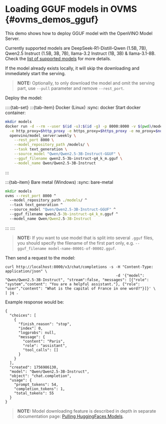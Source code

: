 # Loading GGUF models in OVMS {#ovms_demos_gguf}

This demo shows how to deploy GGUF model with the OpenVINO Model Server.

Currently supported models are DeepSeek-R1-Distill-Qwen (1.5B, 7B), Qwen2.5 Instruct (1.5B, 3B, 7B), llama-3.2 Instruct (1B, 3B) & llama-3.1-8B.
Check the [list of supported models](https://blog.openvino.ai/blog-posts/openvino-genai-supports-gguf-models) for more details.

If the model already exists locally, it will skip the downloading and immediately start the serving.

> **NOTE:** Optionally, to only download the model and omit the serving part, use `--pull` parameter and remove `--rest_port`.


Deploy the model:

::::{tab-set}
:::{tab-item} Docker (Linux)
:sync: docker
Start docker container:
```bash
mkdir models
docker run -d --rm --user $(id -u):$(id -g) -p 8000:8000 -v $(pwd)/models:/models/:rw \
  -e http_proxy=$http_proxy -e https_proxy=$https_proxy -e no_proxy=$no_proxy \
  openvino/model_server:weekly \
    --rest_port 8000 \
    --model_repository_path /models/ \
    --task text_generation \
    --source_model "Qwen/Qwen2.5-3B-Instruct-GGUF" \
    --gguf_filename qwen2.5-3b-instruct-q4_k_m.gguf \
    --model_name Qwen/Qwen2.5-3B-Instruct
```
:::

:::{tab-item} Bare metal (Windows)
:sync: bare-metal
```bat
mkdir models
ovms --rest_port 8000 ^
  --model_repository_path ./models/ ^
  --task text_generation ^
  --source_model "Qwen/Qwen2.5-3B-Instruct-GGUF" ^
  --gguf_filename qwen2.5-3b-instruct-q4_k_m.gguf ^
  --model_name Qwen/Qwen2.5-3B-Instruct
```
:::
::::

> **NOTE:** If you want to use model that is split into several `.gguf` files, you should specify the filename of the first part only, e.g. `--gguf_filename model-name-00001-of-00002.gguf`.

Then send a request to the model:

```text
curl http://localhost:8000/v3/chat/completions -s -H "Content-Type: application/json" \
                                                  -d '{"model": "Qwen/Qwen2.5-3B-Instruct", "stream":false, "messages": [{"role": "system","content": "You are a helpful assistant."}, {"role": "user","content": "What is the capital of France in one word?"}]}' \
| jq .
```

Example response would be:

```text
{
  "choices": [
    {
      "finish_reason": "stop",
      "index": 0,
      "logprobs": null,
      "message": {
        "content": "Paris",
        "role": "assistant",
        "tool_calls": []
      }
    }
  ],
  "created": 1756986130,
  "model": "Qwen/Qwen2.5-3B-Instruct",
  "object": "chat.completion",
  "usage": {
    "prompt_tokens": 54,
    "completion_tokens": 1,
    "total_tokens": 55
  }
}
```

> **NOTE:** Model downloading feature is described in depth in separate documentation page: [Pulling HuggingFaces Models](../../docs/pull_hf_models.md).

